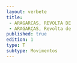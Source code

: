 ```yaml
---
layout: verbete
title:
 - ARAGARCAS, REVOLTA DE
 - ARAGARÇAS, Revolta de
published: true
edition: 1  
type: T
subtype: Movimentos
---
```


